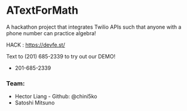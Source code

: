 # ATextForMath
A hackathon project that integrates Twilio APIs such that anyone with a phone number can practice algebra! 

HACK : https://devfe.st/


Text to (201) 685-2339 to try out our DEMO!
-   201-685-2339


### Team: 
-   Hector Liang - Github: @chini5ko
-   Satoshi Mitsuno
